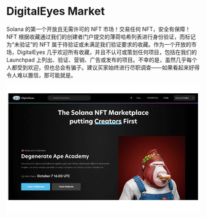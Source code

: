 # DigitalEyes Market

Solana 的第一个开放且无需许可的 NFT 市场！交易任何 NFT，安全有保障！NFT 根据收藏通过我们的创建者门户提交的薄荷哈希列表进行身份验证，而标记为“未验证”的 NFT 属于待验证或未满足我们验证要求的收藏。作为一个开放的市场，DigitalEyes 几乎欢迎所有收藏，并且不认可或策划任何项目，包括在我们的 Launchpad 上列出、验证、营销、广告或发布的项目。不幸的是，虽然几乎每个人都受到欢迎，但也总会有骗子。建议买家始终进行尽职调查——如果看起来好得令人难以置信，那可能就是。

![digitaleyesmarket-dapp-marketplaces-solana-image1_f08eb29297247673181c800dd42260d4](digitaleyesmarket-dapp-marketplaces-solana-image1_f08eb29297247673181c800dd42260d4.png)
